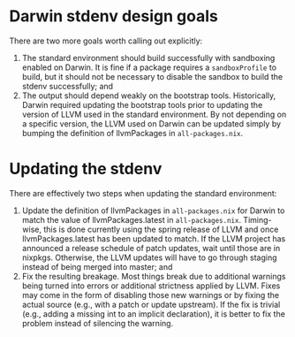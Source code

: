 # Darwin stdenv design goals

There are two more goals worth calling out explicitly:

1. The standard environment should build successfully with sandboxing enabled on Darwin. It is
   fine if a package requires a `sandboxProfile` to build, but it should not be necessary to
   disable the sandbox to build the stdenv successfully; and
2. The output should depend weakly on the bootstrap tools. Historically, Darwin required updating
   the bootstrap tools prior to updating the version of LLVM used in the standard environment.
   By not depending on a specific version, the LLVM used on Darwin can be updated simply by
   bumping the definition of llvmPackages in `all-packages.nix`.

# Updating the stdenv

There are effectively two steps when updating the standard environment:

1. Update the definition of llvmPackages in `all-packages.nix` for Darwin to match the value of
   llvmPackages.latest in `all-packages.nix`. Timing-wise, this is done currently using the spring
   release of LLVM and once llvmPackages.latest has been updated to match. If the LLVM project
   has announced a release schedule of patch updates, wait until those are in nixpkgs. Otherwise,
   the LLVM updates will have to go through staging instead of being merged into master; and
2. Fix the resulting breakage. Most things break due to additional warnings being turned into
   errors or additional strictness applied by LLVM. Fixes may come in the form of disabling those
   new warnings or by fixing the actual source (e.g., with a patch or update upstream). If the
   fix is trivial (e.g., adding a missing int to an implicit declaration), it is better to fix
   the problem instead of silencing the warning.
